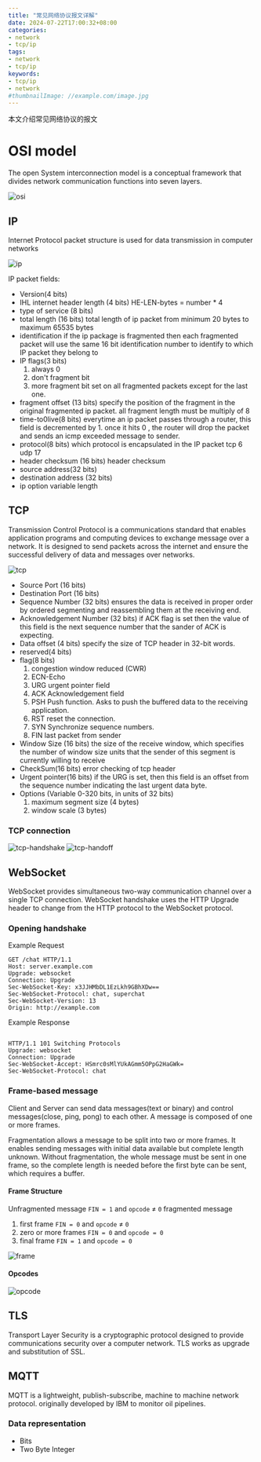```yaml
---
title: "常见网络协议报文详解"
date: 2024-07-22T17:00:32+08:00
categories:
- network
- tcp/ip
tags:
- network
- tcp/ip
keywords:
- tcp/ip
- network
#thumbnailImage: //example.com/image.jpg
---
```

本文介绍常见网络协议的报文
<!--more-->

# OSI model


The open System interconnection model is a conceptual framework that divides network communication functions into seven layers.

![osi](images/osi.png)

## IP 

Internet Protocol packet structure is used for data transmission in computer networks

![ip](images/ip.png)


IP packet fields:

* Version(4 bits) 
* IHL internet header length (4 bits) HE-LEN-bytes = number * 4
* type of service (8 bits) 
* total length (16 bits) total length of ip packet from minimum 20 bytes to maximum 65535 bytes
* identification if the ip package is fragmented then each fragmented packet will use the same 16 bit identification number to identify to which IP packet they belong to
* IP flags(3 bits)
  1. always 0
  2. don't fragment bit
  3. more fragment bit set on all fragmented packets except for the last one.
* fragment offset (13 bits)  specify the position of the fragment in the original fragmented ip packet. all fragment length must be multiply of 8
* time-to0live(8 bits) everytime an ip packet passes through a router, this field is decremented by 1. once it hits 0 , the router will drop the packet and sends an icmp exceeded message to sender.
* protocol(8 bits) which protocol is encapsulated in the IP packet tcp 6 udp 17
* header checksum (16 bits) header checksum
* source address(32 bits)
* destination address (32 bits)
* ip option variable length

## TCP

Transmission Control Protocol is a communications standard that enables application programs and computing devices to exchange message over a network. It is designed to send packets across the internet and ensure the successful delivery of data and messages over networks.

![tcp](images/tcp.png)
* Source Port (16 bits)
* Destination Port (16 bits)
* Sequence Number (32 bits) ensures the data is received in proper order by ordered segmenting and reassembling them at the receiving end.
* Acknowledgement Number (32 bits) if ACK flag is set then the value of this field is the next sequence number that the sander of ACK is expecting. 
* Data offset (4 bits) specify the size of TCP header in 32-bit words.
* reserved(4 bits)
* flag(8 bits)
  1. congestion window reduced (CWR)
  2. ECN-Echo
  3. URG urgent pointer field 
  4. ACK Acknowledgement field
  5. PSH Push function. Asks to push the buffered data to the receiving application.
  6. RST reset the connection.
  7. SYN Synchronize sequence numbers.
  8. FIN last packet from sender
* Window Size (16 bits) the size of the receive window, which specifies the number of window size units that the sender of this segment is currently willing to receive
* CheckSum(16 bits) error checking of tcp header
* Urgent pointer(16 bits) if the URG is set, then this field is an offset from the sequence number indicating the last urgent data byte.
* Options (Variable 0-320 bits, in units of 32 bits)
  1. maximum segment size (4 bytes) 
  2. window scale (3 bytes)

### TCP connection
![tcp-handshake](images/tcp-handshake.png)
![tcp-handoff](images/tcp-handoff.png)

## WebSocket

WebSocket provides simultaneous two-way communication channel over a single TCP connection. 
WebSocket handshake uses the HTTP Upgrade header to change from the HTTP protocol to the WebSocket protocol.


### Opening handshake

Example Request
```
GET /chat HTTP/1.1
Host: server.example.com
Upgrade: websocket
Connection: Upgrade
Sec-WebSocket-Key: x3JJHMbDL1EzLkh9GBhXDw==
Sec-WebSocket-Protocol: chat, superchat
Sec-WebSocket-Version: 13
Origin: http://example.com
```

Example Response

```

HTTP/1.1 101 Switching Protocols
Upgrade: websocket
Connection: Upgrade
Sec-WebSocket-Accept: HSmrc0sMlYUkAGmm5OPpG2HaGWk=
Sec-WebSocket-Protocol: chat

```

### Frame-based message

Client and Server can send data messages(text or binary) and control messages(close, ping, pong) to each other. A message is composed of one or more frames.

Fragmentation allows a message to be split into two or more frames. It enables sending messages with initial data available but complete length unknown. Without fragmentation, the whole message must be sent in one frame, so the complete length is needed before the first byte can be sent, which requires a buffer.


#### Frame Structure
Unfragmented message `FIN = 1` and `opcode` $\neq$ `0`
fragmented message 
1. first frame `FIN = 0` and `opcode` $\neq$ `0`
2. zero or more frames `FIN = 0` and `opcode = 0`
3. final frame `FIN = 1` and `opcode = 0`

![frame](images/frame.png)

#### Opcodes

![opcode](images/opcode.png)








## TLS
Transport Layer Security is a cryptographic protocol designed to provide communications security over a computer network.
TLS works as upgrade and substitution of SSL.



## MQTT

MQTT is a lightweight, publish-subscribe, machine to machine network protocol. originally developed by IBM to monitor oil pipelines.


### Data representation
* Bits 
* Two Byte Integer
